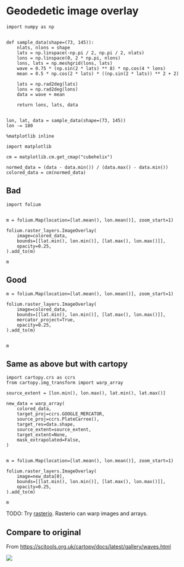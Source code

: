 # Geodedetic image overlay

```{code-cell} ipython3
import numpy as np


def sample_data(shape=(73, 145)):
    nlats, nlons = shape
    lats = np.linspace(-np.pi / 2, np.pi / 2, nlats)
    lons = np.linspace(0, 2 * np.pi, nlons)
    lons, lats = np.meshgrid(lons, lats)
    wave = 0.75 * (np.sin(2 * lats) ** 8) * np.cos(4 * lons)
    mean = 0.5 * np.cos(2 * lats) * ((np.sin(2 * lats)) ** 2 + 2)

    lats = np.rad2deg(lats)
    lons = np.rad2deg(lons)
    data = wave + mean

    return lons, lats, data


lon, lat, data = sample_data(shape=(73, 145))
lon -= 180
```

```{code-cell} ipython3
%matplotlib inline

import matplotlib

cm = matplotlib.cm.get_cmap("cubehelix")

normed_data = (data - data.min()) / (data.max() - data.min())
colored_data = cm(normed_data)
```

## Bad

```{code-cell} ipython3
import folium


m = folium.Map(location=[lat.mean(), lon.mean()], zoom_start=1)

folium.raster_layers.ImageOverlay(
    image=colored_data,
    bounds=[[lat.min(), lon.min()], [lat.max(), lon.max()]],
    opacity=0.25,
).add_to(m)

m
```

## Good

```{code-cell} ipython3
m = folium.Map(location=[lat.mean(), lon.mean()], zoom_start=1)

folium.raster_layers.ImageOverlay(
    image=colored_data,
    bounds=[[lat.min(), lon.min()], [lat.max(), lon.max()]],
    mercator_project=True,
    opacity=0.25,
).add_to(m)


m
```

## Same as above but with cartopy

```{code-cell} ipython3
import cartopy.crs as ccrs
from cartopy.img_transform import warp_array

source_extent = [lon.min(), lon.max(), lat.min(), lat.max()]

new_data = warp_array(
    colored_data,
    target_proj=ccrs.GOOGLE_MERCATOR,
    source_proj=ccrs.PlateCarree(),
    target_res=data.shape,
    source_extent=source_extent,
    target_extent=None,
    mask_extrapolated=False,
)


m = folium.Map(location=[lat.mean(), lon.mean()], zoom_start=1)

folium.raster_layers.ImageOverlay(
    image=new_data[0],
    bounds=[[lat.min(), lon.min()], [lat.max(), lon.max()]],
    opacity=0.25,
).add_to(m)

m
```

TODO: Try [rasterio](https://github.com/mapbox/rasterio/blob/ca75cf0a842943c1b3da4522e6ea3500215130fd/docs/reproject.rst).  Rasterio can warp images and arrays.


## Compare to original

From https://scitools.org.uk/cartopy/docs/latest/gallery/waves.html

![](https://scitools.org.uk/cartopy/docs/latest/_images/sphx_glr_waves_001.png)
